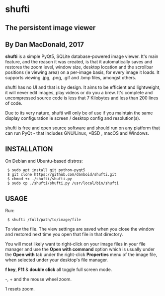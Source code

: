 # shufti

## The persistent image viewer

## By Dan MacDonald, 2017

**shufti** is a simple PyQt5, SQLite database-powered image viewer. It's main feature, and the reason it was created, is that it automatically saves and restores the zoom level, window size, desktop location and the scrollbar positions (ie viewing area) on a per-image basis, for every image it loads. It supports viewing .jpg, .png, .gif and .bmp files, amongst others.

shufti has no UI and that is by design. It aims to be efficient and lightweight, it will never edit images, play videos or do you a brew. It's complete and uncompressed source code is less that 7 Kilobytes and less than 200 lines of code.

Due to its very nature, shufti will only be of use if you maintain the same display configuration ie screen / desktop config and resolution(s).

shufti is free and open source software and should run on any platform that can run PyQt - that includes GNU/Linux, *BSD , macOS and Windows.

## INSTALLATION

On Debian and Ubuntu-based distros:

```
 $ sudo apt install git python-pyqt5
 $ git clone https://github.com/danboid/shufti.git
 $ chmod +x ./shufti/shufti.py
 $ sudo cp ./shufti/shufti.py /usr/local/bin/shufti
```

## USAGE

Run:

```
 $ shufti /full/path/to/image/file
```

To view the file. The view settings are saved when you close the window and restored next time you open that file in that directory.

You will most likely want to right-click on your image files in your file manager and use the **Open with command** option which is usually under the **Open with** tab under the right-click **Properties** menu of the image file, when selected under your desktop's file manager.

**f key**, **F11** & **double click** all toggle full screen mode.

-, + and the mouse wheel zoom.

1 resets zoom.
